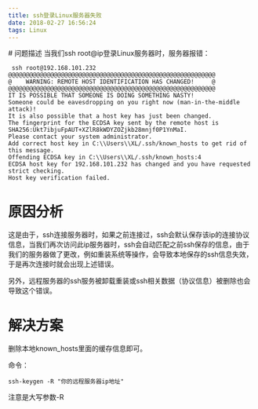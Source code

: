 ```yaml
---
title: ssh登录Linux服务器失败
date: 2018-02-27 16:56:24
tags: Linux
---
```

<meta name="referrer" content="no-referrer" />
# 问题描述
当我们ssh root@ip登录Linux服务器时，服务器报错：

```
 ssh root@192.168.101.232
@@@@@@@@@@@@@@@@@@@@@@@@@@@@@@@@@@@@@@@@@@@@@@@@@@@@@@@@@@@
@    WARNING: REMOTE HOST IDENTIFICATION HAS CHANGED!     @
@@@@@@@@@@@@@@@@@@@@@@@@@@@@@@@@@@@@@@@@@@@@@@@@@@@@@@@@@@@
IT IS POSSIBLE THAT SOMEONE IS DOING SOMETHING NASTY!
Someone could be eavesdropping on you right now (man-in-the-middle attack)!
It is also possible that a host key has just been changed.
The fingerprint for the ECDSA key sent by the remote host is
SHA256:Ukt7ibjuFpAUT+XZlR8kWDYZOZjkb28mnjf0P1YnMaI.
Please contact your system administrator.
Add correct host key in C:\\Users\\XL/.ssh/known_hosts to get rid of this message.
Offending ECDSA key in C:\\Users\\XL/.ssh/known_hosts:4
ECDSA host key for 192.168.101.232 has changed and you have requested strict checking.
Host key verification failed.
```
# 原因分析

这是由于，ssh连接服务器时，如果之前连接过，ssh会默认保存该ip的连接协议信息，当我们再次访问此ip服务器时，ssh会自动匹配之前ssh保存的信息，由于我们的服务器做了更改，例如重装系统等操作，会导致本地保存的ssh信息失效，于是再次连接时就会出现上述错误。

另外，远程服务器的ssh服务被卸载重装或ssh相关数据（协议信息）被删除也会导致这个错误。

# 解决方案

删除本地known_hosts里面的缓存信息即可。

命令：

```
ssh-keygen -R "你的远程服务器ip地址"
```
注意是大写参数-R
